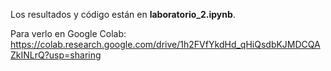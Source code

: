 Los resultados y código están en **laboratorio_2.ipynb**.

Para verlo en Google Colab:
https://colab.research.google.com/drive/1h2FVfYkdHd_qHiQsdbKJMDCQAZkINLrQ?usp=sharing
